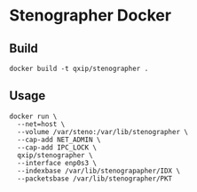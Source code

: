 # Stenographer Docker

## Build
```
docker build -t qxip/stenographer .
```

## Usage
```
docker run \
  --net=host \
  --volume /var/steno:/var/lib/stenographer \
  --cap-add NET_ADMIN \
  --cap-add IPC_LOCK \
  qxip/stenographer \
  --interface enp0s3 \
  --indexbase /var/lib/stenograpapher/IDX \
  --packetsbase /var/lib/stenographer/PKT
 ```
